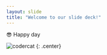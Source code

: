 ```yaml
---
layout: slide
title: "Welcome to our slide deck!"
---
```


😎 Happy day

![codercat](https://octodex.github.com/images/codercat.jpg)
{: .center}
